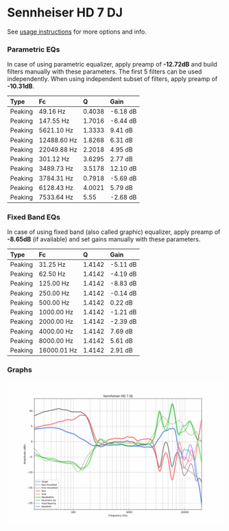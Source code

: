 # Sennheiser HD 7 DJ
See [usage instructions](https://github.com/jaakkopasanen/AutoEq#usage) for more options and info.

### Parametric EQs
In case of using parametric equalizer, apply preamp of **-12.72dB** and build filters manually
with these parameters. The first 5 filters can be used independently.
When using independent subset of filters, apply preamp of **-10.31dB**.

| Type    | Fc          |      Q | Gain     |
|:--------|:------------|:-------|:---------|
| Peaking | 49.16 Hz    | 0.4038 | -6.18 dB |
| Peaking | 147.55 Hz   | 1.7016 | -6.44 dB |
| Peaking | 5621.10 Hz  | 1.3333 | 9.41 dB  |
| Peaking | 12488.60 Hz | 1.8268 | 6.31 dB  |
| Peaking | 22049.88 Hz | 2.2018 | 4.95 dB  |
| Peaking | 301.12 Hz   | 3.6295 | 2.77 dB  |
| Peaking | 3489.73 Hz  | 3.5178 | 12.10 dB |
| Peaking | 3784.31 Hz  | 0.7918 | -5.69 dB |
| Peaking | 6128.43 Hz  | 4.0021 | 5.79 dB  |
| Peaking | 7533.64 Hz  | 5.55   | -2.68 dB |

### Fixed Band EQs
In case of using fixed band (also called graphic) equalizer, apply preamp of **-8.65dB**
(if available) and set gains manually with these parameters.

| Type    | Fc          |      Q | Gain     |
|:--------|:------------|:-------|:---------|
| Peaking | 31.25 Hz    | 1.4142 | -5.11 dB |
| Peaking | 62.50 Hz    | 1.4142 | -4.19 dB |
| Peaking | 125.00 Hz   | 1.4142 | -8.83 dB |
| Peaking | 250.00 Hz   | 1.4142 | -0.14 dB |
| Peaking | 500.00 Hz   | 1.4142 | 0.22 dB  |
| Peaking | 1000.00 Hz  | 1.4142 | -1.21 dB |
| Peaking | 2000.00 Hz  | 1.4142 | -2.39 dB |
| Peaking | 4000.00 Hz  | 1.4142 | 7.69 dB  |
| Peaking | 8000.00 Hz  | 1.4142 | 5.61 dB  |
| Peaking | 16000.01 Hz | 1.4142 | 2.91 dB  |

### Graphs
![](./Sennheiser%20HD%207%20DJ.png)